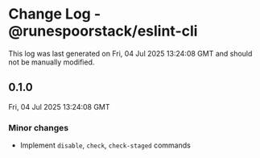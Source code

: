 # Change Log - @runespoorstack/eslint-cli

This log was last generated on Fri, 04 Jul 2025 13:24:08 GMT and should not be manually modified.

## 0.1.0
Fri, 04 Jul 2025 13:24:08 GMT

### Minor changes

- Implement `disable`, `check`, `check-staged` commands

